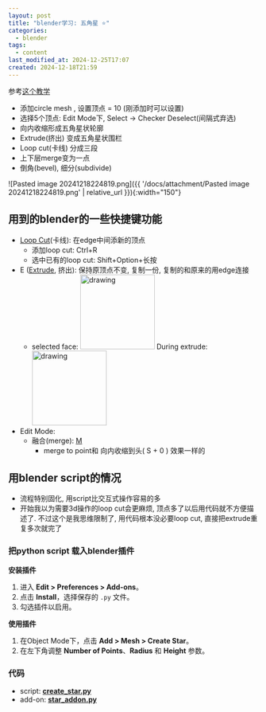 ```yaml
---
layout: post
title: "blender学习: 五角星 ⭐️"
categories:
  - blender
tags:
  - content
last_modified_at: 2024-12-25T17:07
created: 2024-12-18T21:59
---
```

参考[这个教学](https://www.bilibili.com/video/BV1v5kGYgEg9/)


- 添加circle mesh , 设置顶点 = 10 (刚添加时可以设置)
- 选择5个顶点: Edit Mode下, Select -> Checker Deselect(间隔式弃选)
- 向内收缩形成五角星状轮廓
- Extrude(挤出) 变成五角星状围栏
- Loop cut(卡线) 分成三段
- 上下层merge变为一点
- 倒角(bevel), 细分(subdivide)

![Pasted image 20241218224819.png]({{ '/docs/attachment/Pasted image 20241218224819.png' | relative_url }}){:width="150"}


## 用到的blender的一些快捷键功能

- [Loop Cut](https://docs.blender.org/manual/en/latest/modeling/meshes/tools/loop.html)(卡线): 在edge中间添新的顶点
	- 添加loop cut: Ctrl+R
	- 选中已有的loop cut: Shift+Option+长按
- E ([Extrude](https://docs.blender.org/manual/en/2.80/modeling/meshes/editing/duplicating/extrude.html), 挤出): 保持原顶点不变, 复制一份, 复制的和原来的用edge连接
	- selected face: <img src="https://docs.blender.org/manual/en/2.80/_images/modeling_meshes_editing_duplicating_extrude_face-before.png" alt="drawing" width="150"/>  During extrude:  <img src="https://docs.blender.org/manual/en/2.80/_images/modeling_meshes_editing_duplicating_extrude_face-after.png" alt="drawing" width="150"/>  
- Edit Mode:
	- 融合(merge): [M](https://docs.blender.org/manual/en/latest/modeling/meshes/editing/mesh/merge.html) 
		- merge to point和 向内收缩到头( S + 0 ) 效果一样的


## 用blender script的情况

- 流程特别固化, 用script比交互式操作容易的多
- 开始我以为需要3d操作的loop cut会更麻烦, 顶点多了以后用代码就不方便描述了. 不过这个是我思维限制了, 用代码根本没必要loop cut, 直接把extrude重复多次就完了

### 把python script 载入blender插件

**安装插件**

1. 进入 **Edit > Preferences > Add-ons**。
2. 点击 **Install**，选择保存的 `.py` 文件。
3. 勾选插件以启用。

**使用插件**

1. 在Object Mode下，点击 **Add > Mesh > Create Star**。
2. 在左下角调整 **Number of Points**、**Radius** 和 **Height** 参数。


### 代码

- script: [**create_star.py**](https://gist.github.com/roshameow/2b5be662744414007ac39a4d10f530d9#file-create_star-py) 
- add-on: [**star_addon.py**](https://gist.github.com/roshameow/2b5be662744414007ac39a4d10f530d9#file-star_addon-py) 